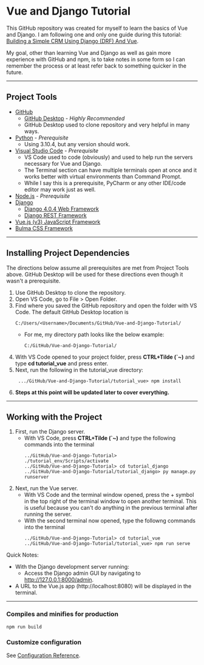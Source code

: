 # Vue and Django Tutorial
This GitHub repository was created for myself to learn the basics of Vue and Django. I am following one and only one guide during this tutorial: [Building a Simple CRM Using Django (DRF) And Vue](https://www.youtube.com/playlist?list=PLpyspNLjzwBl-u7Vh8mGfqqRKcVxHzqlp).

My goal, other than learning Vue and Django as well as gain more experience with GitHub and npm, is to take notes in some form so I can remember the process or at least refer back to something quicker in the future.

---
## Project Tools
* [GitHub](https://github.com/)
   * [GitHub Desktop](https://desktop.github.com/) - *Highly Recommended*
   * GitHub Desktop used to clone repository and very helpful in many ways.
* [Python](https://www.python.org/) - *Prerequisite*
   * Using 3.10.4, but any version should work.
* [Visual Studio Code](https://code.visualstudio.com/) - *Prerequisite*
   * VS Code used to code (obviously) and used to help run the servers necessary for Vue and Django.
   * The Terminal section can have multiple terminals open at once and it works better with virtual environments than Command Prompt.
   * While I say this is a prerequisite, PyCharm or any other IDE/code editor may work just as well.
* [Node.js](https://nodejs.org/en/) - *Prerequisite*
* [Django](https://www.djangoproject.com/)
   * [Django 4.0.4 Web Framework](https://docs.djangoproject.com/en/4.0/)
   * [Django REST Framework](https://www.django-rest-framework.org/)
* [Vue.js (v3) JavaScript Framework](https://v3.vuejs.org/)
* [Bulma CSS Framework](https://bulma.io/documentation/)
---

## Installing Project Dependencies
The directions below assume all prerequisites are met from Project Tools above. GitHub Desktop will be used for these directions even though it wasn't a prerequisite.

1. Use GitHub Desktop to clone the repository.
2. Open VS Code, go to File > Open Folder.
3. Find where you saved the GitHub repository and open the folder with VS Code. The default GitHub Desktop location is
   ```
   C:/Users/<Username>/Documents/GitHub/Vue-and-Django-Tutorial/
   ```
   * For me, my directory path looks like the below example:
      ```
      C:/GitHub/Vue-and-Django-Tutorial/
      ```
4. With VS Code opened to your project folder, press **CTRL+Tilde (`~)** and type **cd tutorial_vue** and press enter.
5. Next, run the following in the tutorial_vue directory:
   ```
    .../GitHub/Vue-and-Django-Tutorial/tutorial_vue> npm install
    ```
6. **Steps at this point will be updated later to cover everything.**

---

## Working with the Project
1. First, run the Django server.
   - With VS Code, press **CTRL+Tilde (`~)** and type the following commands into the terminal
      ```
      ../GitHub/Vue-and-Django-Tutorial> ./tutorial_env/Scripts/activate
      ../GitHub/Vue-and-Django-Tutorial> cd tutorial_django
      ../GitHub/Vue-and-Django-Tutorial/tutorial_django> py manage.py runserver
      ```
2. Next, run the Vue server.
   - With VS Code and the terminal window opened, press the + symbol in the top right of the terminal window to open another terminal. This is useful because you can't do anything in the previous terminal after running the server.
   - With the second terminal now opened, type the followng commands into the terminal
      ```
	  ../GitHub/Vue-and-Django-Tutorial> cd tutorial_vue
	  ../GitHub/Vue-and-Django-Tutorial/tutorial_vue> npm run serve
	  ```

Quick Notes:
- With the Django development server running:
  - Access the Django admin GUI by navigating to http://127.0.0.1:8000/admin.
- A URL to the Vue.js app (http://localhost:8080) will be displayed in the terminal.

---

### Compiles and minifies for production
```
npm run build
```

### Customize configuration
See [Configuration Reference](https://cli.vuejs.org/config/).


